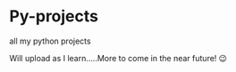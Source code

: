# Py-projects
all my python projects

Will upload as I learn.....More to come in the near future! 😉
